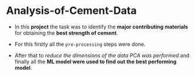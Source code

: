 # Analysis-of-Cement-Data
- In this **project** the task was to identify the **major contributing materials** for obtaining the **best strength of cement**.

- For this firstly all the `pre-processing` steps were done. 

- After that to *reduce the dimensions of the data PCA was performed* and finally all the **ML model were used to find out the best performing model**.
